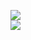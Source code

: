 [![](https://img.shields.io/badge/Made%20With-Github%20Spray-lightgrey.svg?style=for-the-badge&logo=github)](https://github.com/Annihil/github-spray#14669)  
[![](https://i.imgur.com/2DrTn0Z.gif)](https://github.com/Annihil/github-spray)